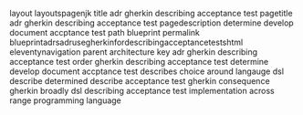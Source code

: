 layout layoutspagenjk title adr gherkin describing acceptance test pagetitle adr gherkin describing acceptance test pagedescription determine develop document accptance test path blueprint permalink blueprintadrsadrusegherkinfordescribingacceptancetestshtml eleventynavigation parent architecture key adr gherkin describing acceptance test order gherkin describing acceptance test determine develop document accptance test describes choice around langauge dsl describe determined describe acceptance test gherkin consequence gherkin broadly dsl describing acceptance test implementation across range programming language